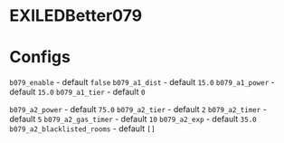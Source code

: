 # EXILEDBetter079

# Configs

`b079_enable` - default `false`
`b079_a1_dist` - default `15.0`
`b079_a1_power` - default `15.0`
`b079_a1_tier` - default `0`

`b079_a2_power` - default `75.0`
`b079_a2_tier` - default `2`
`b079_a2_timer` - default `5`
`b079_a2_gas_timer` - default `10`
`b079_a2_exp` - default `35.0`
`b079_a2_blacklisted_rooms` - default `[]`
